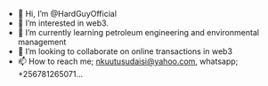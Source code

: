 - 👋 Hi, I’m @HardGuyOfficial
- 👀 I’m interested in web3. 
- 🌱 I’m currently learning petroleum engineering and environmental management 
- 💞️ I’m looking to collaborate on online transactions in web3
- 📫 How to reach me; nkuutusudaisi@yahoo.com,  whatsapp; +256781265071...

<!---
HardGuyOfficial/HardGuyOfficial is a ✨ special ✨ repository because its `README.md` (this file) appears on your GitHub profile.
You can click the Preview link to take a look at your changes.
--->
